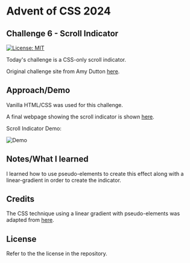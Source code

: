 # Advent of CSS 2024

## Challenge 6 - Scroll Indicator

[![License: MIT](https://img.shields.io/badge/License-MIT-yellow.svg)](https://opensource.org/licenses/MIT)

Today's challenge is a CSS-only scroll indicator. 

Original challenge site from Amy Dutton [here](https://www.adventofcss.com/).

## Approach/Demo

Vanilla HTML/CSS was used for this challenge.

A final webpage showing the scroll indicator is shown [here](https://myrojoylee.github.io/aoc-2024-challenge-6/).

Scroll Indicator Demo:

![Demo](./assets/aoc-6.gif)

## Notes/What I learned

I learned how to use pseudo-elements to create this effect along with a linear-gradient in order to create the indicator.

## Credits

The CSS technique using a linear gradient with pseudo-elements was adapted from [here](https://dev.to/chokcoco/amazing-pure-css-scrolling-indicator-effect-5eja).

## License

Refer to the the license in the repository.